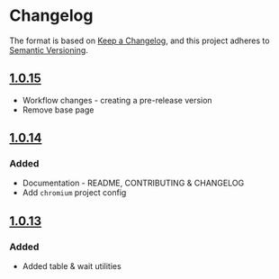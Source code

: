 # Changelog

The format is based on [Keep a Changelog](https://keepachangelog.com/en/1.1.0/),
and this project adheres to [Semantic Versioning](https://semver.org/spec/v2.0.0.html).

## [1.0.15]

- Workflow changes - creating a pre-release version
- Remove base page

## [1.0.14]

### Added

- Documentation - README, CONTRIBUTING & CHANGELOG
- Add `chromium` project config

## [1.0.13]

### Added

- Added table & wait utilities

[1.0.15]: https://github.com/hmcts/playwright-common/compare/v1.0.15s
[1.0.14]: https://github.com/hmcts/playwright-common/compare/v1.0.14
[1.0.13]: https://github.com/hmcts/playwright-common/compare/v1.0.13
